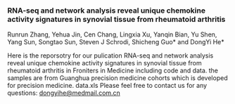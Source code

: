 ### RNA-seq and network analysis reveal unique chemokine activity signatures in synovial tissue from rheumatoid arthritis 

Runrun Zhang, Yehua Jin, Cen Chang, Lingxia Xu, Yanqin Bian, Yu Shen, Yang Sun, Songtao Sun, Steven J Schrodi, Shicheng Guo* and DongYi He*

Here is the reporsotry for our pulication RNA-seq and network analysis reveal unique chemokine activity signatures in synovial tissue from rheumatoid arthritis in Froniters in Medicine including code and data. the samples are from Guanghua precision medicine cohorts which is developed for precision medicine. data.xls Please feel free to contact us for any questions: dongyihe@medmail.com.cn

